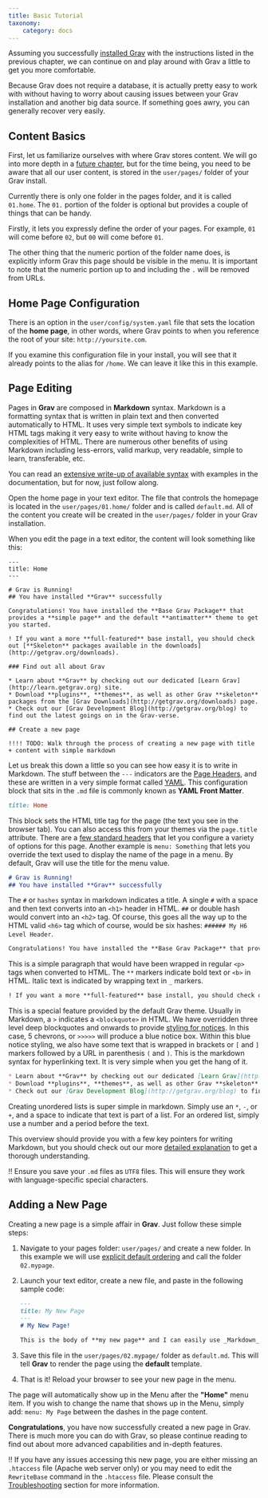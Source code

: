 ```yaml
---
title: Basic Tutorial
taxonomy:
    category: docs
---
```


Assuming you successfully [installed Grav](../installation) with the instructions listed in the previous chapter, we can continue on and play around with Grav a little to get you more comfortable.

Because Grav does not require a database, it is actually pretty easy to work with without having to worry about causing issues between your Grav installation and another big data source. If something goes awry, you can generally recover very easily.

## Content Basics

First, let us familiarize ourselves with where Grav stores content.  We will go into more depth in a [future chapter](../folder-structure), but for the time being, you need to be aware that all our user content, is stored in the `user/pages/` folder of your Grav install.

Currently there is only one folder in the pages folder, and it is called `01.home`.  The `01.` portion of the folder is optional but provides a couple of things that can be handy.

Firstly, it lets you expressly define the order of your pages.  For example, `01` will come before `02`, but `00` will come before `01`.

The other thing that the numeric portion of the folder name does, is explicitly inform Grav this page should be visible in the menu.  It is important to note that the numeric portion up to and including the `.` will be removed from URLs.

## Home Page Configuration

There is an option in the `user/config/system.yaml` file that sets the location of the __home page__, in other words, where Grav points to when you reference the root of your site: `http://yoursite.com`.

If you examine this configuration file in your install, you will see that it already points to the alias for `/home`.  We can leave it like this in this example.

## Page Editing

Pages in **Grav** are composed in **Markdown** syntax.  Markdown is a formatting syntax that is written in plain text and then converted automatically to HTML. It uses very simple text symbols to indicate key HTML tags making it very easy to write without having to know the complexities of HTML. There are numerous other benefits of using Markdown including less-errors, valid markup, very readable, simple to learn, transferable, etc.

You can read an [extensive write-up of available syntax](../../content/markdown) with examples in the documentation, but for now, just follow along.

Open the home page in your text editor. The file that controls the homepage is located in the `user/pages/01.home/` folder and is called `default.md`. All of the content you create will be created in the `user/pages/` folder in your Grav installation.

When you edit the page in a text editor, the content will look something like this:

    ---
    title: Home
    ---

    # Grav is Running!
    ## You have installed **Grav** successfully

    Congratulations! You have installed the **Base Grav Package** that provides a **simple page** and the default **antimatter** theme to get you started.

    ! If you want a more **full-featured** base install, you should check out [**Skeleton** packages available in the downloads](http://getgrav.org/downloads).

    ### Find out all about Grav

    * Learn about **Grav** by checking out our dedicated [Learn Grav](http://learn.getgrav.org) site.
    * Download **plugins**, **themes**, as well as other Grav **skeleton** packages from the [Grav Downloads](http://getgrav.org/downloads) page.
    * Check out our [Grav Development Blog](http://getgrav.org/blog) to find out the latest goings on in the Grav-verse.

    ## Create a new page

    !!!! TODO: Walk through the process of creating a new page with title + content with simple markdown

Let us break this down a little so you can see how easy it is to write in Markdown. The stuff between the `---` indicators are the [Page Headers](../../content/headers), and these are written in a very simple format called [YAML](../../advanced/yaml). This configuration block that sits in the `.md` file is commonly known as **YAML Front Matter**.

```ruby
title: Home
```

This block sets the HTML title tag for the page (the text you see in the browser tab).  You can also access this from your themes via the `page.title` attribute.  There are a [few standard headers](../../content/headers) that let you configure a variety of options for this page. Another example is `menu: Something` that lets you override the text used to display the name of the page in a menu.  By default, Grav will use the title for the menu value.

```markdown
# Grav is Running!
## You have installed **Grav** successfully
```

The `#` or `hashes` syntax in markdown indicates a title.  A single `#` with a space and then text converts into an `<h1>` header in HTML. `##` or double hash would convert into an `<h2>` tag.  Of course, this goes all the way up to the HTML valid `<h6>` tag which of course, would be six hashes: `###### My H6 Level Header`.

```markdown
Congratulations! You have installed the **Base Grav Package** that provides a **simple page** and the default **antimatter** theme to get you started.
```

This is a simple paragraph that would have been wrapped in regular `<p>` tags when converted to HTML.  The `**` markers indicate bold text or `<b>` in HTML.  Italic text is indicated by wrapping text in `_` markers.

```markdown
! If you want a more **full-featured** base install, you should check out [**Skeleton** packages available in the downloads](http://getgrav.org/downloads).
```

This is a special feature provided by the default Grav theme.  Usually in Markdown, a `>` indicates a `<blockquote>` in HTML.  We have overridden three level deep blockquotes and onwards to provide [styling for notices](../../content/markdown). In this case, 5 chevrons, or `>>>>>` will produce a blue notice box. Within this blue notice styling, we also have some text that is wrapped in brackets or `[` and `]` markers followed by a URL in parenthesis `(` and `)`.  This is the markdown syntax for hyperlinking text.  It is very simple when you get the hang of it.

```markdown
* Learn about **Grav** by checking out our dedicated [Learn Grav](http://learn.getgrav.org) site.
* Download **plugins**, **themes**, as well as other Grav **skeleton** packages from the [Grav Downloads](http://getgrav.org/downloads) page.
* Check out our [Grav Development Blog](http://getgrav.org/blog) to find out the latest goings on in the Grav-verse.
```

Creating unordered lists is super simple in markdown. Simply use an `*`, `-`, or `+`, and a space to indicate that text is part of a list.  For an ordered list, simply use a number and a period before the text.

This overview should provide you with a few key pointers for writing Markdown, but you should check out our more [detailed explanation](../../content/markdown) to get a thorough understanding.

!! Ensure you save your `.md` files as `UTF8` files.  This will ensure they work with language-specific special characters.

## Adding a New Page

Creating a new page is a simple affair in **Grav**.  Just follow these simple steps:

1. Navigate to your pages folder: `user/pages/` and create a new folder.  In this example we will use [explicit default ordering](http://learn.getgrav.org/content/content-pages) and call the folder `02.mypage`.
2. Launch your text editor, create a new file, and paste in the following sample code:

    ```markdown
    ---
    title: My New Page
    ---
    # My New Page!

    This is the body of **my new page** and I can easily use _Markdown_ syntax here.
    ```

3. Save this file in the `user/pages/02.mypage/` folder as `default.md`. This will tell **Grav** to render the page using the **default** template.
4. That is it! Reload your browser to see your new page in the menu.

The page will automatically show up in the Menu after the **"Home"** menu item. If you wish to change the name that shows up in the Menu, simply add: `menu: My Page` between the dashes in the page content.

**Congratulations**, you have now successfully created a new page in Grav.  There is much more you can do with Grav, so please continue reading to find out about more advanced capabilities and in-depth features.

!! If you have any issues accessing this new page, you are either missing an `.htaccess` file (Apache web server only) or you may need to edit the `RewriteBase` command in the `.htaccess` file. Please consult the [Troubleshooting](../../troubleshooting) section for more information.
